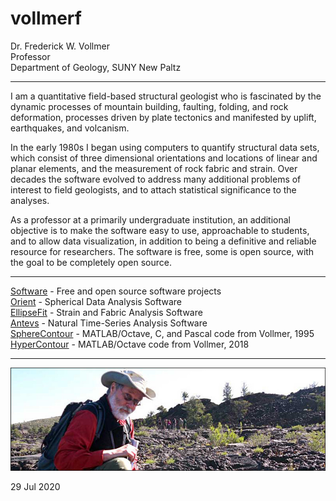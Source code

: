 # vollmerf

Dr. Frederick W. Vollmer  
Professor  
Department of Geology, SUNY New Paltz 

---

I am a quantitative field-based structural geologist who is fascinated by the dynamic processes of mountain building, faulting, folding, and rock deformation, processes driven by plate tectonics and manifested by uplift, earthquakes, and volcanism. 

In the early 1980s I began using computers to quantify structural data sets, which consist of three dimensional orientations and locations of linear and planar elements, and the measurement of rock fabric and strain. Over decades the software evolved to address many additional problems of interest to field geologists, and to attach statistical significance to the analyses.

As a professor at a primarily undergraduate institution, an additional objective is to make the software easy to use, approachable to students, and to allow data visualization, in addition to being a definitive and reliable resource for researchers. The software is free, some is open source, with the goal to be completely open source. 

---

[Software](software/) - Free and open source software projects  
[Orient](orient/) - Spherical Data Analysis Software  
[EllipseFit](ellipsefit/) - Strain and Fabric Analysis Software  
[Antevs](antevs/) - Natural Time-Series Analysis Software  
[SphereContour](spherecontour/) - MATLAB/Octave, C, and Pascal code from Vollmer, 1995  
[HyperContour](hypercontour/) - MATLAB/Octave code from Vollmer, 2018

---

![DocV](images/docv_craters_800x260_1.jpg)

29 Jul 2020
